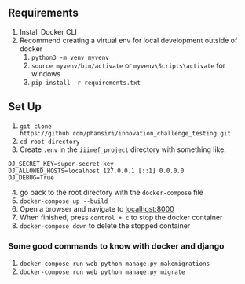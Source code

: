 ## Requirements
1. Install Docker CLI
2. Recommend creating a virtual env for local development outside of docker
    1. `python3 -m venv myvenv`
    2. `source myvenv/bin/activate`  or `myvenv\Scripts\activate` for windows
    3. `pip install -r requirements.txt`

## Set Up
1. `git clone https://github.com/phansiri/innovation_challenge_testing.git`
2. `cd root directory`
3. Create `.env` in the `iiimef_project` directory with something like:
```.env
DJ_SECRET_KEY=super-secret-key
DJ_ALLOWED_HOSTS=localhost 127.0.0.1 [::1] 0.0.0.0
DJ_DEBUG=True
```
4. go back to the root directory with the `docker-compose` file
5. `docker-compose up --build`
6. Open a browser and navigate to [localhost:8000](http://localhost:8000/)
7. When finished, press `control + c` to stop the docker container
8. `docker-compose down` to delete the stopped container

### Some good commands to know with docker and django
1. `docker-compose run web python manage.py makemigrations`
2. `docker-compose run web python manage.py migrate`

